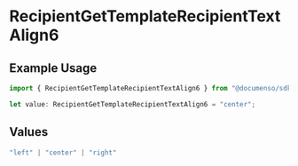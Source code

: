 # RecipientGetTemplateRecipientTextAlign6

## Example Usage

```typescript
import { RecipientGetTemplateRecipientTextAlign6 } from "@documenso/sdk-typescript/models/operations";

let value: RecipientGetTemplateRecipientTextAlign6 = "center";
```

## Values

```typescript
"left" | "center" | "right"
```